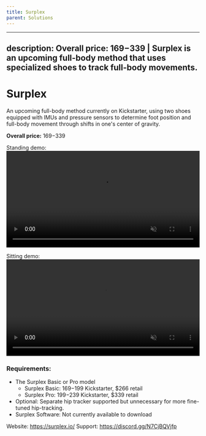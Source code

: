```yaml
---
title: Surplex
parent: Solutions
---
```


---
description: Overall price: $169-$339 | Surplex is an upcoming full-body method that uses specialized shoes to track full-body movements.
---

# Surplex
An upcoming full-body method currently on Kickstarter, using two shoes equipped with IMUs and pressure sensors to determine foot position and full-body movement through shifts in one's center of gravity.

**Overall price:** $169-$339

Standing demo:
<video muted controls style="width:100%; height:auto;" src="https://www.youtube.com/watch?v=bjUOmql6xm4"></video>

Sitting demo:
<video muted controls style="width:100%; height:auto;" src="https://www.youtube.com/watch?v=--Tei6QvCe0"></video>

### Requirements:
* The Surplex Basic or Pro model
  * Surplex Basic: $169-$199 Kickstarter, $266 retail
  * Surplex Pro: $199-$239 Kickstarter, $339 retail
* Optional: Separate hip tracker supported but unnecessary for more fine-tuned hip-tracking.
* Surplex Software: Not currently available to download

Website: https://surplex.io/
Support: https://discord.gg/N7CjBQVjfp
